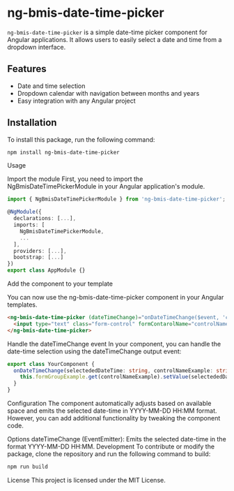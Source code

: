# ng-bmis-date-time-picker

`ng-bmis-date-time-picker` is a simple date-time picker component for Angular applications. It allows users to easily select a date and time from a dropdown interface.

## Features

- Date and time selection
- Dropdown calendar with navigation between months and years
- Easy integration with any Angular project

## Installation

To install this package, run the following command:

```bash
npm install ng-bmis-date-time-picker
```
Usage

Import the module
First, you need to import the NgBmisDateTimePickerModule in your Angular application's module.

```typescript
import { NgBmisDateTimePickerModule } from 'ng-bmis-date-time-picker';

@NgModule({
  declarations: [...],
  imports: [
    NgBmisDateTimePickerModule,
    ...
  ],
  providers: [...],
  bootstrap: [...]
})
export class AppModule {}
```

Add the component to your template

You can now use the ng-bmis-date-time-picker component in your Angular templates.

```html
<ng-bmis-date-time-picker (dateTimeChange)="onDateTimeChange($event, 'controlNameExample')">
  <input type="text" class="form-control" formContarolName="controlNameExample">
</ng-bmis-date-time-picker>
```
Handle the dateTimeChange event
In your component, you can handle the date-time selection using the dateTimeChange output event:

```typescript
export class YourComponent {
  onDateTimeChange(selectededDateTime: string, controlNameExample: string) {
    this.formGroupExample.get(controlNameExample).setValue(selectededDateTime);
  }
}
```
Configuration
The component automatically adjusts based on available space and emits the selected date-time in YYYY-MM-DD HH:MM format. However, you can add additional functionality by tweaking the component code.

Options
dateTimeChange (EventEmitter<string>): Emits the selected date-time in the format YYYY-MM-DD HH:MM.
Development
To contribute or modify the package, clone the repository and run the following command to build:

```bash
npm run build
```
License
This project is licensed under the MIT License.